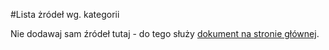 #Lista żródeł wg. kategorii

Nie dodawaj sam źródeł tutaj - do tego służy [dokument na stronie głównej](Readme.md).
